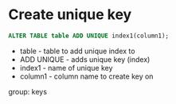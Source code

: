 # Create unique key

```sql
ALTER TABLE table ADD UNIQUE index1(column1);
```

- table - table to add unique index to
- ADD UNIQUE - adds unique key (index)
- index1 - name of unique key
- column1 - column name to create key on

group: keys
